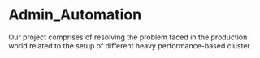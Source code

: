 # Admin_Automation
Our project comprises of resolving the problem faced in the production world related to the setup of different heavy performance-based cluster.

